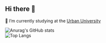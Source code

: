 ## Hi there 👋

<p>🌱 I’m currently studying at the <a href="https://urban-university.pro">Urban University</a></p>

![Anurag's GitHub stats](https://github-readme-stats.vercel.app/api?username=VyacheslavStoliarov&show_icons=true&theme=dracula&title_color=FFD700&text_color=C0C0C0&hide_border=true&custom_title=CHARACTER:%20~VyacheslavStoliarov~%20Sorcerer&show=reviews,discussions_started,discussions_answered,prs_merged,prs_merged_percentage&include_all_commits=true&card_width=500)
<br>
![Top Langs](https://github-readme-stats.vercel.app/api/top-langs/?username=VyacheslavStoliarov&size_weight=0.5&count_weight=0.5&theme=dracula&card_width=500)
<!--
**VyacheslavStoliarov/VyacheslavStoliarov** is a ✨ _special_ ✨ repository because its `README.md` (this file) appears on your GitHub profile.

Here are some ideas to get you started:

- 🔭 I’m currently working on ...
- 🌱 I’m currently learning ...
- 👯 I’m looking to collaborate on ...
- 🤔 I’m looking for help with ...
- 💬 Ask me about ...
- 📫 How to reach me: ...
- 😄 Pronouns: ...
- ⚡ Fun fact: ...
-->
